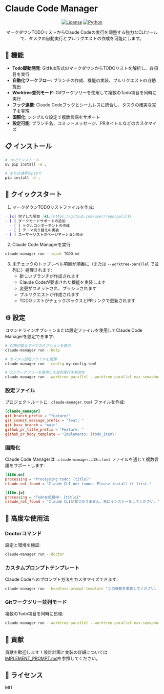 # Claude Code Manager

<div align="center">

[![License](https://img.shields.io/badge/License-MIT-blue.svg)](LICENSE)
[![Python](https://img.shields.io/badge/Python-3.11+-blue.svg)](https://www.python.org/downloads/)

マークダウンTODOリストからClaude Codeの実行を調整する強力なCLIツールで、タスクの自動実行とプルリクエストの作成を可能にします。

</div>

## 🚀 機能

- **Todo駆動開発**: GitHub形式のマークダウンからTODOリストを解析し、各項目を実行
- **自動化ワークフロー**: ブランチの作成、機能の実装、プルリクエストの自動提出
- **Worktree並列モード**: Gitワークツリーを使用して複数のTodo項目を同時に実行
- **フック連携**: Claude Codeフックとシームレスに統合し、タスクの確実な完了を実現
- **国際化**: シンプルな設定で複数言語をサポート
- **設定可能**: ブランチ名、コミットメッセージ、PRタイトルなどのカスタマイズ

## 📋 インストール

```bash
# uvでインストール
uv pip install -e .

# または通常のpipで
pip install -e .
```

## 🚀 クイックスタート

1. マークダウンTODOリストファイルを作成:

```markdown
- [x] 完了した項目 [#1](https://github.com/user/repo/pull/1)
- [ ] ダークモードサポートの追加
  - [ ] トグルコンポーネントの作成
  - [ ] テーマ切り替えの実装
- [ ] ユーザーリストのページネーション修正
```

2. Claude Code Managerを実行:

```bash
claude-manager run --input TODO.md
```

3. 未チェックのトップレベル項目が順番に（または `--worktree-parallel` で並列に）処理されます:
   - 新しいブランチが作成されます
   - Claude Codeが要求された機能を実装します
   - 変更がコミットされ、プッシュされます
   - プルリクエストが作成されます
   - TODOリストがチェックボックスとPRリンクで更新されます

## ⚙️ 設定

コマンドラインオプションまたは設定ファイルを使用してClaude Code Managerを設定できます:

```bash
# 利用可能なすべてのオプションを表示
claude-manager run --help

# カスタム設定ファイルを使用
claude-manager run --config my-config.toml

# Gitワークツリーを使用した並列実行を有効化
claude-manager run --worktree-parallel --worktree-parallel-max-semaphore 3
```

### 設定ファイル

プロジェクトルートに `.claude-manager.toml` ファイルを作成:

```toml
[claude_manager]
git_branch_prefix = "feature/"
git_commit_message_prefix = "feat: "
git_base_branch = "main"
github_pr_title_prefix = "Feature: "
github_pr_body_template = "Implements: {todo_item}"
```

### 国際化

Claude Code Managerは `.claude-manager.i18n.toml` ファイルを通じて複数言語をサポートします:

```toml
[i18n.en]
processing = "Processing todo: {title}"
claude_not_found = "Claude CLI not found. Please install it first."

[i18n.ja]
processing = "Todoを処理中: {title}"
claude_not_found = "Claude CLIが見つかりません。先にインストールしてください。"
```

## 🧰 高度な使用法

### Doctorコマンド

設定と環境を検証:

```bash
claude-manager run --doctor
```

### カスタムプロンプトテンプレート

Claude Codeへのプロンプト方法をカスタマイズできます:

```bash
claude-manager run --headless-prompt-template "この機能を実装してください: {title}\n\n詳細:\n{children_bullets}\n\n完了したら出力: {done_token}"
```

### Gitワークツリー並列モード

複数のTodo項目を同時に処理:

```bash
claude-manager run --worktree-parallel --worktree-parallel-max-semaphore 3
```

## 🤝 貢献

貢献を歓迎します！設計計画と実装の詳細については[IMPLEMENT_PROMPT.md](IMPLEMENT_PROMPT.md)を参照してください。

## 📄 ライセンス

MIT
